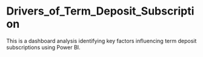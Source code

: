 # Drivers_of_Term_Deposit_Subscription
This is a dashboard analysis identifying key factors influencing term deposit subscriptions using Power BI. 
